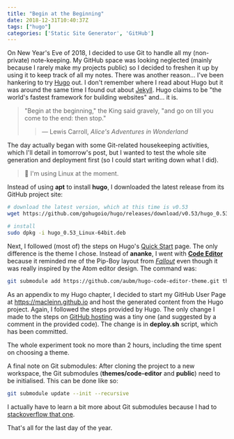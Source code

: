 ```yaml
---
title: "Begin at the Beginning"
date: 2018-12-31T10:40:37Z
tags: ["hugo"]
categories: ['Static Site Generator', 'GitHub']
---
```


On New Year's Eve of 2018, I decided to use Git to handle all my (non-private) note-keeping. My GitHub space was looking neglected (mainly because I rarely make my projects public) so I decided to freshen it up by using it to keep track of all my notes. There was another reason... I've been hankering to try [Hugo](https://gohugo.io/) out. I don't remember where I read about Hugo but it was around the same time I found out about [Jekyll](https://jekyllrb.com/). Hugo claims to be "the world's fastest framework for building websites" and... it is.

> "Begin at the beginning," the King said gravely, "and go on till you come to the end: then stop."
>
>> &mdash; Lewis Carroll, _Alice's Adventures in Wonderland_

The day actually began with some Git-related housekeeping activities, which I'll detail in tomorrow's post, but I wanted to test the whole site generation and deployment first (so I could start writing down what I did).

> :thought_balloon: I'm using Linux at the moment.

Instead of using __apt__ to install __hugo__, I downloaded the latest release from its GitHub project site:

```bash
# download the latest version, which at this time is v0.53
wget https://github.com/gohugoio/hugo/releases/download/v0.53/hugo_0.53_Linux-64bit.deb

# install
sudo dpkg -i hugo_0.53_Linux-64bit.deb
```

Next, I followed (most of) the steps on Hugo's [Quick Start](https://gohugo.io/getting-started/quick-start/) page. The only difference is the theme I chose. Instead of __ananke__, I went with [__Code Editor__](https://themes.gohugo.io/hugo-code-editor-theme/) because it reminded me of the Pip-Boy layout from [_Fallout_](https://en.wikipedia.org/wiki/Fallout_(series)) even though it was really inspired by the Atom editor design. The command was:

```bash
git submodule add https://github.com/aubm/hugo-code-editor-theme.git themes/code-editor
```

As an appendix to my Hugo chapter, I decided to start my GitHub User Page at https://macleinn.github.io and host the generated content from the Hugo project. Again, I followed the steps provided by Hugo. The only change I made to the steps on [GitHub hosting](https://gohugo.io/hosting-and-deployment/hosting-on-github/) was a tiny one (and suggested by a comment in the provided code). The change is in __deploy.sh__ script, which has been committed.

The whole experiment took no more than 2 hours, including the time spent on choosing a theme.

A final note on Git submodules: After cloning the project to a new workspace, the Git submodules (__themes/code-editor__ and __public__) need to be initialised. This can be done like so:

```bash
git submodule update --init --recursive
```

I actually have to learn a bit more about Git submodules because I had to [stackoverflow that one](https://stackoverflow.com/questions/1030169/easy-way-to-pull-latest-of-all-git-submodules).

That's all for the last day of the year.
